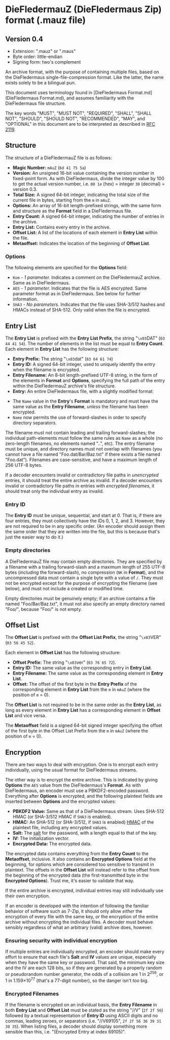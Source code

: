 ﻿DieFledermauZ (DieFledermaus Zip) format (.mauz file)
=====================================================
Version 0.4
-----------
* Extension: ".mauz" or ".maus"
* Byte order: little-endian
* Signing form: two's complement

An archive format, with the purpose of containing multiple files, based on the DieFledermaus single-file-compression format. Like the latter, the name exists solely to be a bilingual pun.

This document uses terminology found in [DieFledermaus Format.md](DieFledermaus Format.md), and assumes familiarity with the DieFledermaus file structure.

The key words "MUST", "MUST NOT", "REQUIRED", "SHALL", "SHALL NOT", "SHOULD", "SHOULD NOT", "RECOMMENDED",  "MAY", and "OPTIONAL" in this document are to be interpreted as described in [RFC 2119](https://www.ietf.org/rfc/rfc2119.txt).

Structure
---------
The structure of a DieFledermauZ file is as follows:

* **Magic Number:** `mAuZ` (`6d 41 75 5a`)
* **Version:** An unsigned 16-bit value containing the version number in fixed-point form. As with DieFledermaus, divide the integer value by 100 to get the actual version number, i.e. `00 1e` (hex) = integer `30` (decimal) = version 0.3.
* **Total Size:** A signed 64-bit integer, indicating the total size of the current file in bytes, starting from the `m` in `mAuZ`.
* **Options:** An array of 16-bit length-prefixed strings, with the same form and structure as the **Format** field in a DieFledermaus file.
* **Entry Count:** A signed 64-bit integer, indicating the number of entries in the archive.
* **Entry List:** Contains every entry in the archive.
* **Offset List:** A list of the locations of each element in **Entry List** within the file.
* **Metaoffset:** Indicates the location of the beginning of **Offset List**.

### Options
The following elements are specified for the **Options** field:
* `Kom` - *1 parameter.* Indicates a comment on the DieFledermauZ archive. Same as in DieFledermaus.
* `AES` - *1 parameter.* Indicates that the file is AES encrypted. Same parameter format as in DieFledermaus. See below for further information.
* `SHA3` - *No parameters.* Indicates that the file uses SHA-3/512 hashes and HMACs instead of SHA-512. Only valid when the file is encrypted.

Entry List
----------
The **Entry List** is prefixed with the **Entry List Prefix**, the string "`\x03`DAT" (`03 44 41 54`). The number of elements in the list must be equal to **Entry Count**. Each element in **Entry List** has the following structure:
* **Entry Prefix:** The string "`\x03`dat" (`03 64 61 74`)
* **Entry ID:** A signed 64-bit integer, used to uniquely identify the entry when the filename is encrypted.
* **Entry Filename:** An 8-bit length-prefixed UTF-8 string, in the form of the elements in **Format** and **Options**, specifying the full path of the entry within the DieFledermauZ archive's file structure.
* **Entry:** An entire DieFledermaus file, with a slightly modified format:
 - The `Name` value in the **Entry**'s **Format** is mandatory and must have the same value as the **Entry Filename**, *unless* the filename has been encrypted.
 - `Name` now permits the use of forward-slashes in order to specify directory separators.

The filename must not contain leading and trailing forward-slashes; the individual path-elements must follow the same rules as `Name` as a whole (no zero-length filenames, no elements named "..", etc). The entry filename must be unique, and directory names must not overlap with filenames (you cannot have a file named "Foo.dat/Bar/Baz.txt" if there exists a file named "Foo.dat"). Filenames are case-sensitive, and have a maximum length of 256 UTF-8 bytes.

If a decoder encounters invalid or contradictory file paths in *unencrypted* entries, it should treat the entire archive as invalid. If a decoder encounters invalid or contradictory file paths in entries with *encrypted filenames*, it should treat only the individual entry as invalid.

### Entry ID
The **Entry ID** must be unique, sequential, and start at 0. That is, if there are four entries, they must collectively have the IDs 0, 1, 2, and 3. However, they are not required to be in any specific order. (An encoder should assign them the same order that they are written into the file, but this is because that's just the easier way to do it.)

### Empty directories
A DieFledermauZ file may contain empty directories. They are specified by a filename with a trailing forward-slash and a maximum length of 255 UTF-8 bytes (*including* the forward-slash), no compression (`NK` in **Format**), and the uncompressed data must contain a single byte with a value of `/`. They must not be encrypted except for the purpose of encrypting the filename (see below), and must not include a created or modified time.

Empty directories must be genuinely empty; if an archive contains a file named "Foo/Bar/Baz.txt", it must not also specify an empty directory named "Foo/", because "Foo/" is not empty.

Offset List
-----------
The **Offset List** is prefixed with the **Offset List Prefix**, the string "`\x03`VER" (`03 56 45 52`).

Each element in **Offset List** has the following structure:
* **Offset Prefix:** The string "`\x03`ver" (`03 76 65 72`).
* **Entry ID:** The same value as the corresponding entry in **Entry List**.
* **Entry Filename:** The same value as the corresponding element in **Entry List**.
* **Offset:** The offset of the first byte in the **Entry Prefix** of the corresponding element in **Entry List** from the `m` in `mAuZ` (where the position of `m` = 0).

The **Offset List** is not required to be in the same order as the **Entry List**, as long as every element in **Entry List** has a corresponding element in **Offset List** and vice versa.

The **Metaoffset** field is a signed 64-bit signed integer specifying the offset of the first byte in the Offset List Prefix from the `m` in `mAuZ` (where the position of `m` = 0).

Encryption
----------
There are two ways to deal with encryption. One is to encrypt each entry individually, using the usual format for DieFledermaus streams.

The other way is to encrypt the entire archive. This is indicated by giving **Options** the `AES` value from the DieFledermaus's **Format**. As with DieFledermaus, an encoder must use a PBKDF2-encoded password. Everything after **Options** is encrypted, and the following plaintext fields are inserted between **Options** and the encrypted values:
* **PBKDF2 Value:** Same as that of a DieFledermaus stream. Uses SHA-512 HMAC (or SHA-3/512 HMAC if `SHA3` is enabled).
* **HMAC:** An SHA-512 (or SHA-3/512, if `SHA3` is enabled) [HMAC](https://en.wikipedia.org/wiki/Hash-based_message_authentication_code) of the plaintext file, including any encrypted values.
* **Salt:** The [salt](https://en.wikipedia.org/wiki/Salt_%28cryptography%29) for the password, with a length equal to that of the key.
* **IV:** The initialization vector.
* **Encrypted Data:** The encrypted data.

The encrypted data contains everything from the **Entry Count** to the **Metaoffset**, inclusive. It also contains an **Encrypted Options** field at the beginning, for options which are considered too sensitive to transmit in plaintext. The offsets in the **Offset List** will instead refer to the offset from the beginning of the encrypted data (the first-transmitted byte in the **Encrypted Options**). Trust me, it's easier to validate that way.

If the entire archive is encrypted, individual entries may still individually use their own encryption.

If an encoder is developed with the intention of following the familiar behavior of software such as 7-Zip, it should only allow *either* the encryption of every file with the same key, *or* the encryption of the entire archive without encrypting the individual files. A decoder must behave sensibly regardless of what an arbitrary (valid) archive does, however.

### Ensuring security with individual encryption
If multiple entries are individually encrypted, an encoder should make every effort to ensure that each file's **Salt** and **IV** values are unique, especially when they have the same key or password. That said, the minimum key size and the IV are each 128 bits, so if they are generated by a properly random or pseudorandom number generator, the odds of a collision are 1 in 2<sup>256</sup>, or 1 in 1.159&times;10<sup>77</sup> (that's a 77-digit number), so the danger isn't *too* big.

### Encrypted Filenames
If the filename is encrypted on an individual basis, the **Entry Filename** in both **Entry List** and **Offset List** must be stated as the string "//V" (`2f 2f 56`) followed by a textual representation of **Entry ID** using ASCII digits and no commas, leading zeroes, or separators (i.e. "//V69105", `2f 2f 56 36 39 31 30 35`). When listing files, a decoder should display something more sensible than this, i.e. "(Encrypted Entry at index 69105)".
